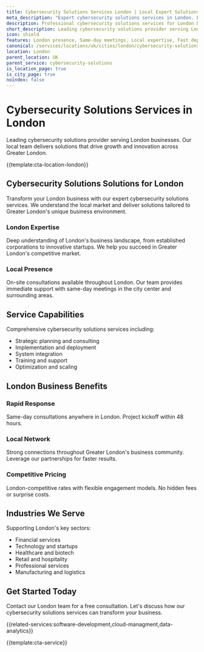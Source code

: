 ```yaml
---
title: Cybersecurity Solutions Services London | Local Expert Solutions
meta_description: "Expert cybersecurity solutions services in London. Local team, same-day consultations, proven results. Transform your business today."
description: Professional cybersecurity solutions services for London businesses
short_description: Leading cybersecurity solutions provider serving London and Greater London.
icon: shield
features: London presence, Same-day meetings, Local expertise, Fast deployment, Competitive rates, Proven track record
canonical: /services/locations/uk/cities/london/cybersecurity-solutions-london.html
location: London
parent_location: UK
parent_service: cybersecurity-solutions
is_location_page: true
is_city_page: true
noindex: false
---
```


# Cybersecurity Solutions Services in London

Leading cybersecurity solutions provider serving London businesses. Our local team delivers solutions that drive growth and innovation across Greater London.

{{template:cta-location-london}}

## Cybersecurity Solutions Solutions for London

Transform your London business with our expert cybersecurity solutions services. We understand the local market and deliver solutions tailored to Greater London's unique business environment.

### London Expertise

Deep understanding of London's business landscape, from established corporations to innovative startups. We help you succeed in Greater London's competitive market.

### Local Presence

On-site consultations available throughout London. Our team provides immediate support with same-day meetings in the city center and surrounding areas.

## Service Capabilities

Comprehensive cybersecurity solutions services including:
- Strategic planning and consulting
- Implementation and deployment
- System integration
- Training and support
- Optimization and scaling

## London Business Benefits

### Rapid Response
Same-day consultations anywhere in London. Project kickoff within 48 hours.

### Local Network
Strong connections throughout Greater London's business community. Leverage our partnerships for faster results.

### Competitive Pricing
London-competitive rates with flexible engagement models. No hidden fees or surprise costs.

## Industries We Serve

Supporting London's key sectors:
- Financial services
- Technology and startups
- Healthcare and biotech
- Retail and hospitality
- Professional services
- Manufacturing and logistics

## Get Started Today

Contact our London team for a free consultation. Let's discuss how our cybersecurity solutions services can transform your business.

{{related-services:software-development,cloud-managment,data-analytics}}

{{template:cta-service}}
